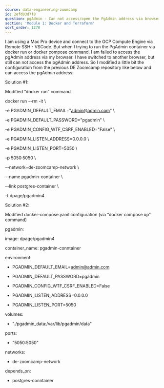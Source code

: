 ```yaml
---
course: data-engineering-zoomcamp
id: 2efd03d7f8
question: pgAdmin - Can not access/open the PgAdmin address via browser
section: 'Module 1: Docker and Terraform'
sort_order: 1270
---
```


I am using a Mac Pro device and connect to the GCP Compute Engine via Remote SSH - VSCode. But when I trying to run the PgAdmin container via docker run or docker compose command, I am failed to access the pgAdmin address via my browser. I have switched to another browser, but still can not access the pgAdmin address. So I modified a little bit the configuration from the previous DE Zoomcamp repository like below and can access the pgAdmin address:

Solution #1:

Modified “docker run” command

docker run --rm -it \

-e PGADMIN_DEFAULT_EMAIL="admin@admin.com" \

-e PGADMIN_DEFAULT_PASSWORD="pgadmin" \

-e PGADMIN_CONFIG_WTF_CSRF_ENABLED="False" \

-e PGADMIN_LISTEN_ADDRESS=0.0.0.0 \

-e PGADMIN_LISTEN_PORT=5050 \

-p 5050:5050 \

--network=de-zoomcamp-network \

--name pgadmin-container \

--link postgres-container \

-t dpage/pgadmin4

Solution #2:

Modified docker-compose.yaml configuration (via “docker compose up” command)

pgadmin:

image: dpage/pgadmin4

container_name: pgadmin-conntainer

environment:

- PGADMIN_DEFAULT_EMAIL=admin@admin.com

- PGADMIN_DEFAULT_PASSWORD=pgadmin

- PGADMIN_CONFIG_WTF_CSRF_ENABLED=False

- PGADMIN_LISTEN_ADDRESS=0.0.0.0

- PGADMIN_LISTEN_PORT=5050

volumes:

- "./pgadmin_data:/var/lib/pgadmin/data"

ports:

- "5050:5050"

networks:

- de-zoomcamp-network

depends_on:

- postgres-conntainer

